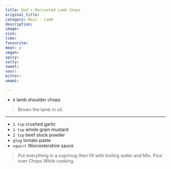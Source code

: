 ```yaml
---
title: Dad's Marinated Lamb Chops
original_title:
category: Main - Lamb
description:
image:
size:
time:
favourite:
meat: y
vegan:
spicy:
salty:
sweet:
sour:
bitter:
umami:

---
```


* `6` lamb shoulder chops

>Brown the lamb in oil.

---

* `1 tsp` crushed garlic
* `1 tsp` whole grain mustard
* `2 tsp` beef stock powder
* `glug` tomato paste
* `squirt` Worcestershire sauce

>Put everything in a cup/mug then fill with boiling water and Mix. Pour over Chops While cooking.